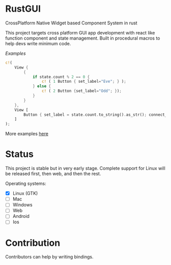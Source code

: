 # RustGUI

CrossPlatform Native Widget based Component System in rust

This project targets cross platform GUI app development with react like function component and state management.
Built in procedural macros to help devs write minimum code.

*Examples*
```rust
c!(
    View {
        {
            if state.count % 2 == 0 {
                c! ( 1 Button { set_label="Eve"; } );
            } else {
                c! ( 2 Button {set_label="Odd"; });
            }
        }
    },
    View [
        Button { set_label = state.count.to_string().as_str(); connect_clicked = || state.count += 1; },
    ]
);
```

More examples [here](examples)

# Status
This project is stable but in very early stage. Complete support for Linux will be released first, then web, and then the rest.

Operating systems:
+ [x] Linux (GTK) 
+ [ ] Mac
+ [ ] Windows
+ [ ] Web
+ [ ] Android
+ [ ] Ios

# Contribution
Contributors can help by writing bindings.